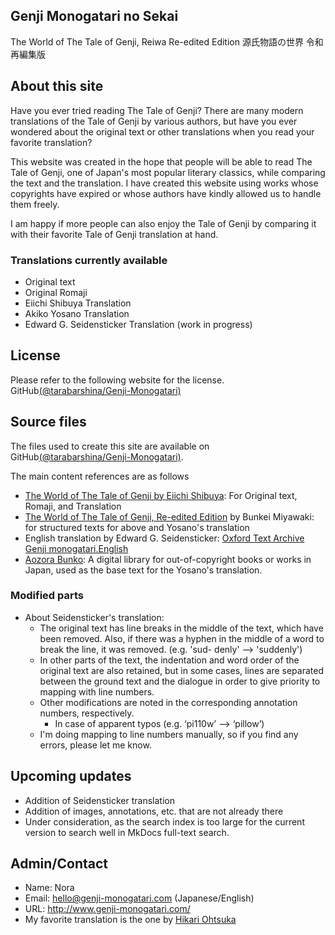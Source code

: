 ## Genji Monogatari no Sekai
The World of The Tale of Genji, Reiwa Re-edited Edition
源氏物語の世界 令和再編集版

## About this site

Have you ever tried reading The Tale of Genji?
There are many modern translations of the Tale of Genji by various authors, but have you ever wondered about the original text or other translations when you read your favorite translation?

This website was created in the hope that people will be able to read The Tale of Genji, one of Japan's most popular literary classics, while comparing the text and the translation.
I have created this website using works whose copyrights have expired or whose authors have kindly allowed us to handle them freely.

I am happy if more people can also enjoy the Tale of Genji by comparing it with their favorite Tale of Genji translation at hand.

### Translations currently available

- Original text
- Original Romaji
- Eiichi Shibuya Translation
- Akiko Yosano Translation
- Edward G. Seidensticker Translation (work in progress)

## License

Please refer to the following website for the license.
GitHub[(@tarabarshina/Genji-Monogatari)](https://github.com/tarabarshina/Genji-Monogatari)

## Source files

The files used to create this site are available on GitHub[(@tarabarshina/Genji-Monogatari)](https://github.com/tarabarshina/Genji-Monogatari).

The main content references are as follows

- [The World of The Tale of Genji by Eiichi Shibuya](http://www.sainet.or.jp/~eshibuya/index.html): For Original text, Romaji, and Translation
- [The World of The Tale of Genji, Re-edited Edition](http://www.genji-monogatari.net/) by Bunkei Miyawaki: for structured texts for above and Yosano's translation
- English translation by Edward G. Seidensticker: [Oxford Text Archive Genji monogatari.English](https://ota.bodleian.ox.ac.uk/repository/xmlui/handle/20.500.12024/2245)
- [Aozora Bunko](https://www.aozora.gr.jp/): A digital library for out-of-copyright books or works in Japan, used as the base text for the Yosano's translation.

### Modified parts

- About Seidensticker's translation:
	- The original text has line breaks in the middle of the text, which have been removed. Also, if there was a hyphen in the middle of a word to break the line, it was removed. (e.g. 'sud- denly' --> 'suddenly') 
	- In other parts of the text, the indentation and word order of the original text are also retained, but in some cases, lines are separated between the ground text and the dialogue in order to give priority to mapping with line numbers.
	- Other modifications are noted in the corresponding annotation numbers, respectively.
		- In case of apparent typos (e.g. ‘pi110w’ --> ‘pillow’)
	- I'm doing mapping to line numbers manually, so if you find any errors, please let me know.

## Upcoming updates

- Addition of Seidensticker translation
- Addition of images, annotations, etc. that are not already there
- Under consideration, as the search index is too large for the current version to search well in MkDocs full-text search.

## Admin/Contact

- Name: Nora
- Email: hello@genji-monogatari.com (Japanese/English)
- URL: http://www.genji-monogatari.com/
- My favorite translation is the one by [Hikari Ohtsuka](https://www.chikumashobo.co.jp/special/genji/)